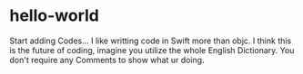 # hello-world
Start adding Codes...
I like writting code in Swift more than objc.
I think this is  the future of coding, imagine
you utilize the whole English Dictionary.
You don't require any Comments to show what ur doing.
